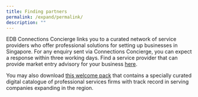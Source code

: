 ```yaml
---
title: Finding partners
permalink: /expand/permalink/
description: ""
---
```

EDB Connections Concierge links you to a curated network of service providers who offer professional solutions for setting up businesses in Singapore. For any enquiry sent via Connections Concierge, you can expect a response within three working days. Find a service provider that can provide market entry advisory for your business [here](https://www.edb.gov.sg/connections-concierge/service-providers.html?tab=general-service-providers&servicecategory=marketentryadvisory). 

You may also download [this welcome pack](https://www.enterprisesg.gov.sg/-/media/BE5679CAABF0431588A0E3E6F6B68167.ashx) that contains a specially curated digital catalogue of professional services firms with track record in serving companies expanding in the region.